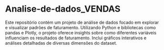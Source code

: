 # Analise-de-dados_VENDAS
Este repositório contém um projeto de análise de dados focado em explorar e visualizar padrões de faturamento. Utilizando Python e bibliotecas como pandas e Plotly, o projeto oferece insights sobre como diferentes variáveis influenciam os resultados de faturamento. Inclui gráficos interativos e análises detalhadas de diversas dimensões do dataset.
